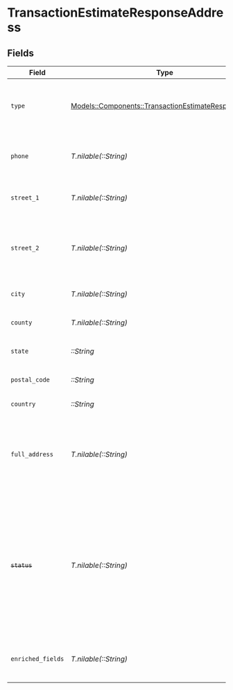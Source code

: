 # TransactionEstimateResponseAddress


## Fields

| Field                                                                                                                                                                   | Type                                                                                                                                                                    | Required                                                                                                                                                                | Description                                                                                                                                                             |
| ----------------------------------------------------------------------------------------------------------------------------------------------------------------------- | ----------------------------------------------------------------------------------------------------------------------------------------------------------------------- | ----------------------------------------------------------------------------------------------------------------------------------------------------------------------- | ----------------------------------------------------------------------------------------------------------------------------------------------------------------------- |
| `type`                                                                                                                                                                  | [Models::Components::TransactionEstimateResponseType](../../models/shared/transactionestimateresponsetype.md)                                                           | :heavy_check_mark:                                                                                                                                                      | Type of the address. Must be either<br/>                        SHIP_TO or BILL_TO.                                                                                     |
| `phone`                                                                                                                                                                 | *T.nilable(::String)*                                                                                                                                                   | :heavy_minus_sign:                                                                                                                                                      | Phone number associated with the customer.                                                                                                                              |
| `street_1`                                                                                                                                                              | *T.nilable(::String)*                                                                                                                                                   | :heavy_minus_sign:                                                                                                                                                      | Primary street address of the customer.                                                                                                                                 |
| `street_2`                                                                                                                                                              | *T.nilable(::String)*                                                                                                                                                   | :heavy_minus_sign:                                                                                                                                                      | Additional street address details, such as an apartment or suite number.                                                                                                |
| `city`                                                                                                                                                                  | *T.nilable(::String)*                                                                                                                                                   | :heavy_minus_sign:                                                                                                                                                      | City where the customer resides.                                                                                                                                        |
| `county`                                                                                                                                                                | *T.nilable(::String)*                                                                                                                                                   | :heavy_minus_sign:                                                                                                                                                      | County or district of the customer.                                                                                                                                     |
| `state`                                                                                                                                                                 | *::String*                                                                                                                                                              | :heavy_check_mark:                                                                                                                                                      | State or province of the address.                                                                                                                                       |
| `postal_code`                                                                                                                                                           | *::String*                                                                                                                                                              | :heavy_check_mark:                                                                                                                                                      | Postal code of the address.                                                                                                                                             |
| `country`                                                                                                                                                               | *::String*                                                                                                                                                              | :heavy_check_mark:                                                                                                                                                      | Country of the address.                                                                                                                                                 |
| `full_address`                                                                                                                                                          | *T.nilable(::String)*                                                                                                                                                   | :heavy_minus_sign:                                                                                                                                                      | Complete address string of the customer, which can be used as an alternative to individual fields.                                                                      |
| ~~`status`~~                                                                                                                                                            | *T.nilable(::String)*                                                                                                                                                   | :heavy_minus_sign:                                                                                                                                                      | : warning: ** DEPRECATED **: This will be removed in a future release, please migrate away from it as soon as possible.<br/><br/>Status of the address. Deprecated and ignored. |
| `enriched_fields`                                                                                                                                                       | *T.nilable(::String)*                                                                                                                                                   | :heavy_minus_sign:                                                                                                                                                      | Additional enriched fields related to the address.                                                                                                                      |